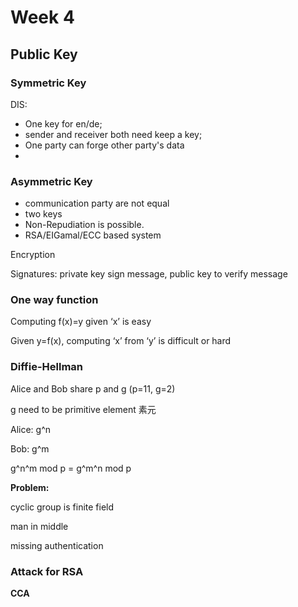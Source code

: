 # Week 4



## Public Key





### Symmetric Key

DIS: 

* One key for en/de; 
* sender and receiver both need keep a key;
* One party can forge other party's data
* ​



### Asymmetric Key

* communication party are not equal
* two keys
* Non-Repudiation is possible.
* RSA/EIGamal/ECC based system

Encryption

Signatures: private key sign message, public key to verify message



### One way function

Computing f(x)=y given ‘x’ is easy

Given y=f(x), computing ‘x’ from ‘y’ is difficult or hard



### Diffie-Hellman

Alice and Bob share p and g (p=11, g=2)

g need to be primitive element 素元

Alice: g^n

Bob: g^m

g^n^m mod p = g^m^n mod p

**Problem:** 

cyclic group is finite field

man in middle

missing authentication



### Attack for RSA



**CCA**



